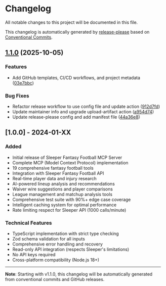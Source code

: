 # Changelog

All notable changes to this project will be documented in this file.

This changelog is automatically generated by [release-please](https://github.com/googleapis/release-please) based on [Conventional Commits](https://www.conventionalcommits.org/).

## [1.1.0](https://github.com/FloSchl8/sleeper-mcp/compare/sleeper-mcp-v1.0.0...sleeper-mcp-v1.1.0) (2025-10-05)


### Features

* Add GitHub templates, CI/CD workflows, and project metadata ([03e7bbc](https://github.com/FloSchl8/sleeper-mcp/commit/03e7bbc2def1c3793d3662044c8180609b094848))


### Bug Fixes

* Refactor release workflow to use config file and update action ([912d7fd](https://github.com/FloSchl8/sleeper-mcp/commit/912d7fd32f22b90b91fde3c5e491a1ee36be85b5))
* Update maintainer info and upgrade upload-artifact action ([a954d74](https://github.com/FloSchl8/sleeper-mcp/commit/a954d74ab41185abf5a23b5e8638d5a250fc487b))
* Update release-please config and add manifest file ([44a36e8](https://github.com/FloSchl8/sleeper-mcp/commit/44a36e8f541abce4c5689f047fc296b6dbe8ba02))

## [1.0.0] - 2024-01-XX

### Added
- Initial release of Sleeper Fantasy Football MCP Server
- Complete MCP (Model Context Protocol) implementation
- 19 comprehensive fantasy football tools
- Integration with Sleeper Fantasy Football API
- Real-time player data and injury research
- AI-powered lineup analysis and recommendations
- Waiver wire suggestions and player comparisons
- League management and matchup analysis tools
- Comprehensive test suite with 90%+ edge case coverage
- Intelligent caching system for optimal performance
- Rate limiting respect for Sleeper API (1000 calls/minute)

### Technical Features
- TypeScript implementation with strict type checking
- Zod schema validation for all inputs
- Comprehensive error handling and recovery
- Read-only API integration (respects Sleeper's limitations)
- No API keys required
- Cross-platform compatibility (Node.js 18+)

---

**Note**: Starting with v1.1.0, this changelog will be automatically generated from conventional commits and GitHub releases.
